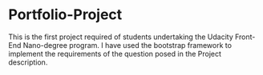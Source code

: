 # Portfolio-Project

This is the first project required of students undertaking the Udacity Front-End Nano-degree program.
I have used the bootstrap framework to implement the requirements of the question posed in the Project description.
